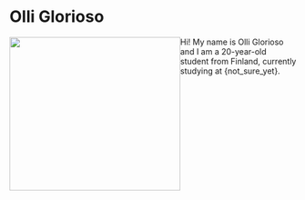 # Olli Glorioso
<img src="https://user-images.githubusercontent.com/84347872/175773676-e780f778-74bd-4b92-94b8-635d99e7ab67.jpg" width="300" height="270" style="float: left;" />
 Hi! My name is Olli Glorioso and I am a 20-year-old student from Finland, currently studying at {not_sure_yet}.
